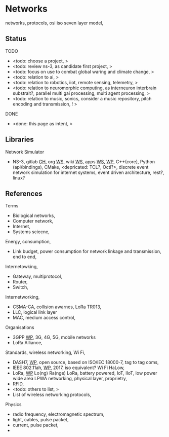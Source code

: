 # Networks

networks, protocols, osi iso seven layer model, 

## Status

TODO
* <todo: choose a project, >
* <todo: review ns-3, as candidate first project, >
* <todo: focus on use to combat global waring and climate change, >
* <todo: relation to ai, >
* <todo: relation to robotics, iiot, remote sensing, telemetry, >
* <todo: relation to neuromorphic computing, as interneuron interbrain substrait?, parallel multi gai processing, multi agent processing, >
* <todo: relation to music, sonics, consider a music repository, pitch encoding and transmission, ! >

DONE
* <done: this page as intent, >

## Libraries

Network Simulator
* NS-3, gitlab [GH](https://gitlab.com/nsnam/ns-3-dev), org [WS](https://www.nsnam.org/), wiki [WS](https://www.nsnam.org/wiki/Main_Page), apps [WS](https://apps.nsnam.org/), [WP](https://en.wikipedia.org/wiki/Ns_(simulator)), C++(core), Python (api/bindings), CMake, <depricated: TCL?, Octl?>, discrete event network simulation for internet systems, event driven architecture, rest?, linux? 

## References

Terms
* Biological networks, 
* Computer network,
* Internet, 
* Systems sciecne,

Energy, consumption, 
* Link budget, power consumption for network linkage and transmission, end to end, 

Internetowking, 
* Gateway, multiprotocol, 
* Router, 
* Switch,

Internetworking, 
* CSMA-CA, collision awarnes, LoRa TR013,
* LLC, logical link layer
* MAC, medium access control, 

Organisations
* 3GPP [WP](https://en.wikipedia.org/wiki/3GPP), 3G, 4G, 5G, mobile networks
* LoRa Alliance, 

Standards, wireless networking, Wi Fi, 
* DASH7, [WP](https://en.wikipedia.org/wiki/DASH7), open source, based on ISO/IEC 18000-7, tag to tag coms, 
* IEEE 802.11ah, [WP](https://en.wikipedia.org/wiki/IEEE_802.11ah), 2017, iso equivalent? Wi Fi HaLow, 
* LoRa, [WP](https://en.wikipedia.org/wiki/LoRa) Lo(ng) Ra(nge) LoRa, battery powered, IoT, IIoT, low power wide area LPWA networking, physical layer, proprietry,
* RFID, 
* <todo: others to list, >
* List of wireless networking protocols, 

Physics
* radio frequency, electromagnetic spectrum, 
* light, cables, pulse packet, 
* current, pulse packet,
* 
